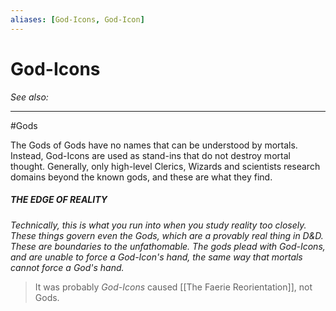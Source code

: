 ```yaml
---
aliases: [God-Icons, God-Icon]
---
```

# God-Icons
*See also:* 
___
#Gods 

The Gods of Gods have no names that can be understood by mortals. Instead, God-Icons are used as stand-ins that do not destroy mortal thought. Generally, only high-level Clerics, Wizards and scientists research domains beyond the known gods, and these are what they find.

##### *THE EDGE OF REALITY*
*Technically, this is what you run into when you study reality too closely. These things govern even the Gods, which are a provably real thing in D&D.*
*These are boundaries to the unfathomable. The gods plead with God-Icons, and are unable to force a God-Icon's hand, the same way that mortals cannot force a God's hand.*

> It was probably *God-Icons* caused [[The Faerie Reorientation]], not Gods.